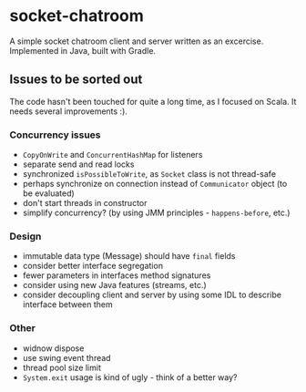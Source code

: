 # socket-chatroom
A simple socket chatroom client and server written as an excercise. Implemented in Java, built with Gradle.

## Issues to be sorted out
The code hasn't been touched for quite a long time, as I focused on Scala. It needs several improvements :).

### Concurrency issues
- `CopyOnWrite` and `ConcurrentHashMap` for listeners
- separate send and read locks
- synchronized `isPossibleToWrite`, as `Socket` class is not thread-safe
- perhaps synchronize on connection instead of `Communicator` object (to be evaluated)
- don't start threads in constructor
- simplify concurrency? (by using JMM principles - `happens-before`, etc.)

### Design
- immutable data type (Message) should have `final` fields
- consider better interface segregation
- fewer parameters in interfaces method signatures
- consider using new Java features (streams, etc.)
- consider decoupling client and server by using some IDL to describe interface between them

### Other
- widnow dispose
- use swing event thread
- thread pool size limit
- `System.exit` usage is kind of ugly - think of a better way?

